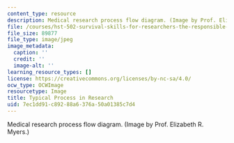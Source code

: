 ```yaml
---
content_type: resource
description: Medical research process flow diagram. (Image by Prof. Elizabeth R. Myers.)
file: /courses/hst-502-survival-skills-for-researchers-the-responsible-conduct-of-research-spring-2003/7ec1dd91c89288a6376a50a01385c7d4_chp_med_research_process.jpg
file_size: 89877
file_type: image/jpeg
image_metadata:
  caption: ''
  credit: ''
  image-alt: ''
learning_resource_types: []
license: https://creativecommons.org/licenses/by-nc-sa/4.0/
ocw_type: OCWImage
resourcetype: Image
title: Typical Process in Research
uid: 7ec1dd91-c892-88a6-376a-50a01385c7d4
---
```

Medical research process flow diagram. (Image by Prof. Elizabeth R. Myers.)